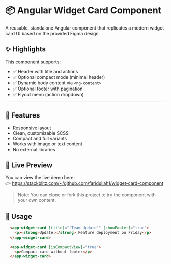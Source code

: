 # 📦 Angular Widget Card Component

A reusable, standalone Angular component that replicates a modern widget card UI based on the provided Figma design.

## ✨ Highlights

This component supports:

- ✅ Header with title and actions
- ✅ Optional compact mode (minimal header)
- ✅ Dynamic body content via `<ng-content>`
- ✅ Optional footer with pagination
- ✅ Flyout menu (action dropdown)

---

## 🧱 Features

- Responsive layout
- Clean, customizable SCSS
- Compact and full variants
- Works with image or text content
- No external libraries

## 🔗 Live Preview

You can view the live demo here:  
👉 https://stackblitz.com/~/github.com/faridullah1/widget-card-component

> Note: You can clone or fork this project to try the component with your own content.



## 🚀 Usage

```html
  <app-widget-card [title]="'Team Update'" [showFooter]="true">
    <p><strong>Update:</strong> Feature deployment on Friday</p>
  </app-widget-card>
  
  <app-widget-card [isCompactView]="true">
    <p>Compact card without footer</p>
  </app-widget-card>
